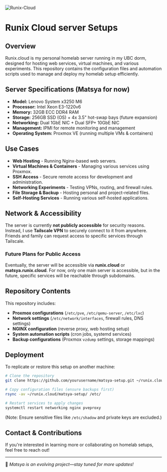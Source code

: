![Runix-Cloud](https://github.com/user-attachments/assets/f8b0bb9e-64af-4501-bfd8-77bf6109c81f)


# Runix Cloud server Setups

## Overview
Runix.cloud is my personal homelab server running in my UBC dorm, designed for hosting web services, virtual machines, and various experiments. This repository contains the configuration files and automation scripts used to manage and deploy my homelab setup efficiently.

## Server Specifications (Matsya for now)
- **Model:** Lenovo System x3250 M6
- **Processor:** Intel Xeon E3-1220v6
- **Memory:** 32GB ECC DDR4 RAM
- **Storage:** 256GB SSD (OS) + 4x 3.5" hot-swap bays (future expansion)
- **Networking:** Dual 1GbE NIC + Dual SFP+ 10GbE NIC
- **Management:** IPMI for remote monitoring and management
- **Operating System:** Proxmox VE (running multiple VMs & containers)

## Use Cases
- **Web Hosting** - Running Nginx-based web servers.
- **Virtual Machines & Containers** - Managing various services using Proxmox.
- **SSH Access** - Secure remote access for development and administration.
- **Networking Experiments** - Testing VPNs, routing, and firewall rules.
- **File Storage & Backup** - Hosting personal and project-related files.
- **Self-Hosting Services** - Running various self-hosted applications.

## Network & Accessibility
The server is currently **not publicly accessible** for security reasons. Instead, I use **Tailscale VPN** to securely connect to it from anywhere. Friends and family can request access to specific services through Tailscale.

### **Future Plans for Public Access**
Eventually, the server will be accessible via **runix.cloud** or **matsya.runix.cloud**. For now, only one main server is accessible, but in the future, specific services will be reachable through subdomains.

## Repository Contents
This repository includes:
- **Proxmox configurations** (`/etc/pve`, `/etc/qemu-server`, `/etc/lxc`)
- **Network settings** (`/etc/network/interfaces`, firewall rules, DNS settings)
- **NGINX configuration** (reverse proxy, web hosting setup)
- **System automation scripts** (cron jobs, systemd services)
- **Backup configurations** (Proxmox `vzdump` settings, storage mappings)

## Deployment
To replicate or restore this setup on another machine:
```sh
# Clone the repository
git clone https://github.com/yourusername/matsya-setup.git ~/runix.cloud/matsya-setup

# Copy configuration files (ensure backups first)
rsync -av ~/runix.cloud/matsya-setup/ /etc/

# Restart services to apply changes
systemctl restart networking nginx pveproxy
```
(Note: Ensure sensitive files like `/etc/shadow` and private keys are excluded.)

## Contact & Contributions
If you're interested in learning more or collaborating on homelab setups, feel free to reach out!

---
🚀 *Matsya is an evolving project—stay tuned for more updates!*


